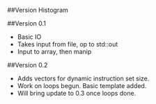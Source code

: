 
##Version Histogram


##Version 0.1

* Basic IO
* Takes input from file, op to std::out
* Input to array, then manip 

##Version 0.2 

* Adds vectors for dynamic instruction set size.
* Work on loops begun. Basic template added. 
* Will bring update to 0.3 once loops done.
